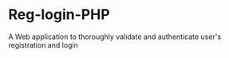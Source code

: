 # Reg-login-PHP
A Web application to thoroughly validate and authenticate user's registration and login
